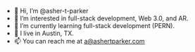 - 👋 Hi, I’m @asher-t-parker
- 👀 I’m interested in full-stack development, Web 3.0, and AR.
- 🌱 I’m currently learning full-stack development (PERN).
- 🏡 I live in Austin, TX.
- 📫 You can reach me at a@ashertparker.com

